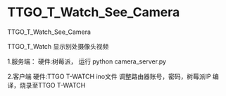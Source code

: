 # TTGO_T_Watch_See_Camera
TTGO_T_Watch_See_Camera

TTGO_T_Watch 显示别处摄像头视频

1.服务端：
   硬件:树莓派， 
   运行 python camera_server.py

2.客户端
   硬件:TTGO T-WATCH
   ino文件 调整路由器账号，密码，树莓派IP
   编译，烧录至TTGO T-WATCH
   
